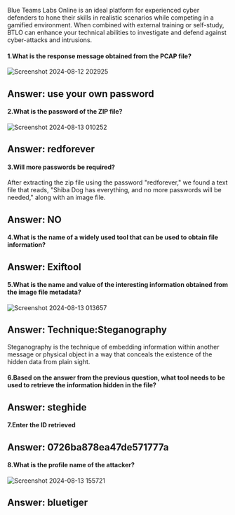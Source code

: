 Blue Teams Labs Online is an ideal platform for experienced cyber defenders to hone their skills in realistic scenarios while competing in a gamified environment. When combined with external training or self-study, BTLO can enhance your technical abilities to investigate and defend against cyber-attacks and intrusions.

#### 1.What is the response message obtained from the PCAP file?

![Screenshot 2024-08-12 202925](https://github.com/user-attachments/assets/b674db00-3d7d-4302-baae-702dc191b45a)

## Answer: use your own password

#### 2.What is the password of the ZIP file?
![Screenshot 2024-08-13 010252](https://github.com/user-attachments/assets/7a0a91ae-fb21-4d20-bdf0-993d453608e4)

## Answer: redforever

#### 3.Will more passwords be required? 

After extracting the zip file using the password "redforever," we found a text file that reads, "Shiba Dog has everything, and no more passwords will be needed," along with an image file.

## Answer: NO

#### 4.What is the name of a widely used tool that can be used to obtain file information?

## Answer: Exiftool

#### 5.What is the name and value of the interesting information obtained from the image file metadata?

![Screenshot 2024-08-13 013657](https://github.com/user-attachments/assets/861cd25a-4873-4649-a758-4d93406ec36e)

## Answer: Technique:Steganography

Steganography is the technique of embedding information within another message or physical object in a way that conceals the existence of the hidden data from plain sight.

#### 6.Based on the answer from the previous question, what tool needs to be used to retrieve the information hidden in the file?

## Answer: steghide

#### 7.Enter the ID retrieved

## Answer: 0726ba878ea47de571777a

#### 8.What is the profile name of the attacker?

![Screenshot 2024-08-13 155721](https://github.com/user-attachments/assets/779315ae-5864-4d48-a0b8-443b4a874072)

## Answer: bluetiger




